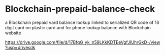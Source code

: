 # Blockchain-prepaid-balance-check
a Blockchain prepaid vard balance lookup linked to serialized QR code of 16 digit card on plastic card and for phone lookup balance with Blockchain website


https://drive.google.com/file/d/17BfqG_yk_n59LKkKDTEeVgfJIUhrGkD-/view?usp=drivesdk
